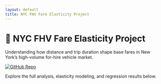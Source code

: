 ```yaml
---
layout: default
title: NYC FHV Fare Elasticity Project
---
```


# 🚖 NYC FHV Fare Elasticity Project
Understanding how distance and trip duration shape base fares in New York’s high-volume for-hire vehicle market.

[![GitHub Repo](https://img.shields.io/badge/View%20on-GitHub-black?logo=github)](https://github.com/AwesomeAnil/nyc-fhc-trip-miles-vs-trip-distance)

Explore the full analysis, elasticity modeling, and regression results below.
